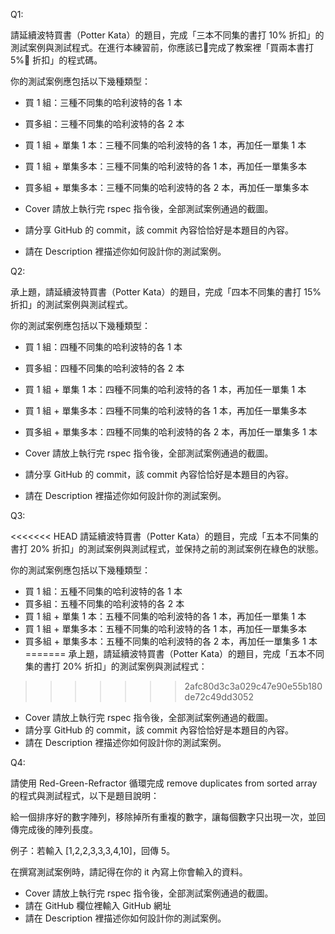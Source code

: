 Q1:

請延續波特買書（Potter Kata）的題目，完成「三本不同集的書打 10% 折扣」的測試案例與測試程式。在進行本練習前，你應該已完成了教案裡「買兩本書打 5% 折扣」的程式碼。

你的測試案例應包括以下幾種類型：
- 買 1 組：三種不同集的哈利波特的各 1 本
- 買多組：三種不同集的哈利波特的各 2 本
- 買 1 組 + 單集 1 本：三種不同集的哈利波特的各 1 本，再加任一單集 1 本
- 買 1 組 + 單集多本：三種不同集的哈利波特的各 1 本，再加任一單集多本
- 買多組 + 單集多本：三種不同集的哈利波特的各 2 本，再加任一單集多本

- Cover 請放上執行完 rspec 指令後，全部測試案例通過的截圖。
- 請分享 GitHub 的 commit，該 commit 內容恰恰好是本題目的內容。
- 請在 Description 裡描述你如何設計你的測試案例。

Q2:

承上題，請延續波特買書（Potter Kata）的題目，完成「四本不同集的書打 15% 折扣」的測試案例與測試程式。

你的測試案例應包括以下幾種類型：
- 買 1 組：四種不同集的哈利波特的各 1 本
- 買多組：四種不同集的哈利波特的各 2 本
- 買 1 組 + 單集 1 本：四種不同集的哈利波特的各 1 本，再加任一單集 1 本
- 買 1 組 + 單集多本：四種不同集的哈利波特的各 1 本，再加任一單集多本
- 買多組 + 單集多本：四種不同集的哈利波特的各 2 本，再加任一單集多 1 本

- Cover 請放上執行完 rspec 指令後，全部測試案例通過的截圖。
- 請分享 GitHub 的 commit，該 commit 內容恰恰好是本題目的內容。
- 請在 Description 裡描述你如何設計你的測試案例。

Q3:

<<<<<<< HEAD
請延續波特買書（Potter Kata）的題目，完成「五本不同集的書打 20% 折扣」的測試案例與測試程式，並保持之前的測試案例在綠色的狀態。

你的測試案例應包括以下幾種類型：
- 買 1 組：五種不同集的哈利波特的各 1 本
- 買多組：五種不同集的哈利波特的各 2 本
- 買 1 組 + 單集 1 本：五種不同集的哈利波特的各 1 本，再加任一單集 1 本
- 買 1 組 + 單集多本：五種不同集的哈利波特的各 1 本，再加任一單集多本
- 買多組 + 單集多本：五種不同集的哈利波特的各 2 本，再加任一單集多 1 本
=======
承上題，請延續波特買書（Potter Kata）的題目，完成「五本不同集的書打 20% 折扣」的測試案例與測試程式：
>>>>>>> 2afc80d3c3a029c47e90e55b180de72c49dd3052

- Cover 請放上執行完 rspec 指令後，全部測試案例通過的截圖。
- 請分享 GitHub 的 commit，該 commit 內容恰恰好是本題目的內容。
- 請在 Description 裡描述你如何設計你的測試案例。

Q4:

請使用 Red-Green-Refractor 循環完成 remove duplicates from sorted array 的程式與測試程式，以下是題目說明：

給一個排序好的數字陣列，移除掉所有重複的數字，讓每個數字只出現一次，並回傳完成後的陣列長度。

例子：若輸入 [1,2,2,3,3,3,4,10]，回傳 5。

在撰寫測試案例時，請記得在你的 it 內寫上你會輸入的資料。

- Cover 請放上執行完 rspec 指令後，全部測試案例通過的截圖。
- 請在 GitHub 欄位裡輸入 GitHub 網址
- 請在 Description 裡描述你如何設計你的測試案例。
